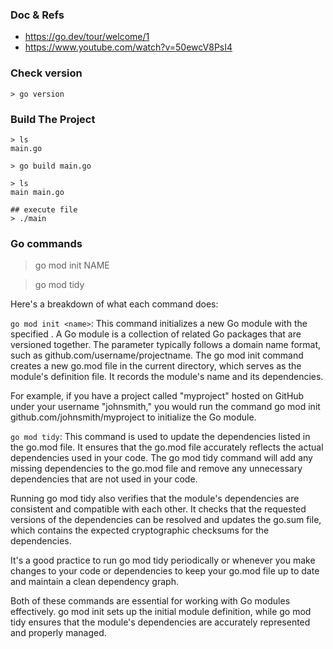 ### Doc & Refs
- https://go.dev/tour/welcome/1
- https://www.youtube.com/watch?v=50ewcV8PsI4

### Check version
```
> go version
```

### Build The Project
```
> ls
main.go

> go build main.go

> ls
main main.go

## execute file
> ./main
```

### Go commands
> go mod init NAME 

> go mod tidy


Here's a breakdown of what each command does:

`go mod init <name>`: 
This command initializes a new Go module with the specified <name>.
A Go module is a collection of related Go packages that are versioned together. 
The <name> parameter typically follows a domain name format, such as github.com/username/projectname. 
The go mod init command creates a new go.mod file in the current directory, which serves as the module's definition file. 
It records the module's name and its dependencies.

For example, if you have a project called "myproject" hosted on GitHub under your username "johnsmith," you would run the command go mod init github.com/johnsmith/myproject to initialize the Go module.

`go mod tidy`: This command is used to update the dependencies listed in the go.mod file. It ensures that the go.mod file accurately reflects the actual dependencies used in your code. The go mod tidy command will add any missing dependencies to the go.mod file and remove any unnecessary dependencies that are not used in your code.

Running go mod tidy also verifies that the module's dependencies are consistent and compatible with each other. It checks that the requested versions of the dependencies can be resolved and updates the go.sum file, which contains the expected cryptographic checksums for the dependencies.

It's a good practice to run go mod tidy periodically or whenever you make changes to your code or dependencies to keep your go.mod file up to date and maintain a clean dependency graph.

Both of these commands are essential for working with Go modules effectively. go mod init sets up the initial module definition, while go mod tidy ensures that the module's dependencies are accurately represented and properly managed.


